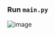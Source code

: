 ### Run `main.py`

![image](https://github.com/KhanhNguyen9872/time_now_py3/assets/88880309/3961f7dd-3346-4b0f-9202-03b1535f3a57)


